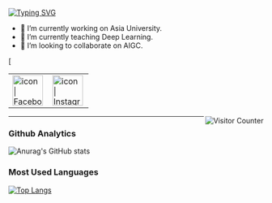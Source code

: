 <a href="https://git.io/typing-svg"><img src="https://readme-typing-svg.herokuapp.com?font=Fira+Code&pause=1000&width=435&lines=Welcome+to+Yun-1111+homepage" alt="Typing SVG" /></a>

- 🔭 I’m currently working on Asia University.
- 🌱 I’m currently teaching Deep Learning.
- 👯 I’m looking to collaborate on AIGC.

<table>
  <tbody>
    <tr>
      <td><a href="https://www.facebook.com/peiyun.li.902/"><img align="left" src="https://user-images.githubusercontent.com/8935531/161361100-1fe2b952-4a79-48ec-8646-58f1f4f9738c.gif" alt="icon | Facebook" width="60"/></a></td>
      <td><a href="https://www.instagram.com/yun_1016_/"><img align="left" src="https://user-images.githubusercontent.com/8935531/161361084-a010cae7-5b98-4d09-a189-03862dc6e86e.gif" alt="icon | Instagram" width="60"/></a></td>
   [ </tr>
  </tbody>
</table>
<img align="right" alt="Visitor Counter" src="https://komarev.com/ghpvc/?username=htchu&style=flat-square&&label=Profile+Views&color=50A1FF">

---

### Github Analytics
![Anurag's GitHub stats](https://github-readme-stats.vercel.app/api?username=Yun-1111&show_icons=true&theme=radical)

### Most Used Languages
[![Top Langs](https://github-readme-stats.vercel.app/api/top-langs/?username=Yun-1111&layout=compact)](https://github.com/anuraghazra/github-readme-stats)
